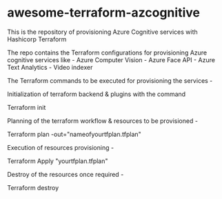 # awesome-terraform-azcognitive
This is the repository of provisioning Azure Cognitive services with Hashicorp Terraform

The repo contains the Terraform configurations for provisioning Azure cognitive services like 
        - Azure Computer Vision
        - Azure Face API
        - Azure Text Analytics
        - Video indexer
        
        
 The Terraform commands to be executed for provisioning the services -
 
 Initialization of terraform backend & plugins with the command
 
 Terraform init 
 
 Planning of the terraform workflow & resources to be provisioned - 
 
 Terraform plan -out="nameofyourtfplan.tfplan" 
 
 Execution of resources provisioning -
 
 Terraform Apply "yourtfplan.tfplan"
 
 Destroy of the resources once required - 
 
 Terraform destroy
        
